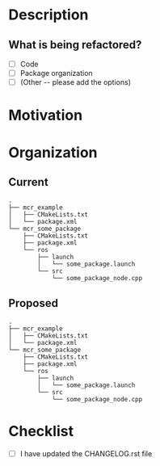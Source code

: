 # Description
<!-- Briefly describe what this MR is about, where the changes occurred-->

## What is being refactored?
<!-- List whatever you have documented, feel free to add things that are not included in this list -->
- [ ] Code
- [ ] Package organization
- [ ] (Other -- please add the options)

# Motivation
<!-- Why was the update necessary -->

# Organization
<!-- If components are being moved, please list them below. You can use the command tree for that -->

## Current

```
.
├── mcr_example
│   ├── CMakeLists.txt
│   └── package.xml
└── mcr_some_package
    ├── CMakeLists.txt
    ├── package.xml
    └── ros
        ├── launch
        │   └── some_package.launch
        └── src
            └── some_package_node.cpp
```
## Proposed
```
.
├── mcr_example
│   ├── CMakeLists.txt
│   └── package.xml
└── mcr_some_package
    ├── CMakeLists.txt
    ├── package.xml
    └── ros
        ├── launch
        │   └── some_package.launch
        └── src
            └── some_package_node.cpp

```

# Checklist
- [ ] I have updated the CHANGELOG.rst file
